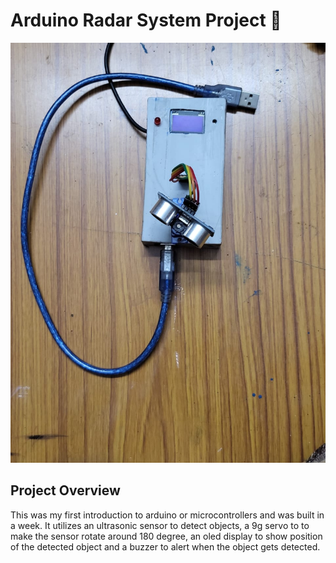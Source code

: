 # Arduino Radar System Project 🚨
![Image of the radar project TOP](images/RadarImageTop.jpg)
## Project Overview
This was my first introduction to arduino or microcontrollers and was built in a week. It utilizes an ultrasonic sensor to detect objects, a 9g servo to to make the sensor rotate around 180 degree, an oled display to show position of the detected object and a buzzer to alert when the object gets detected.

